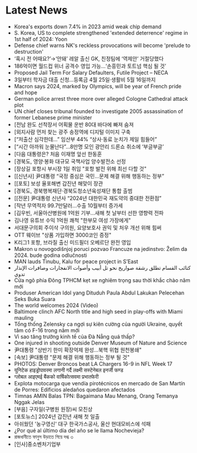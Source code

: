 # Latest News
-  Korea's exports down 7.4% in 2023 amid weak chip demand
-  S. Korea, US to complete strengthened 'extended deterrence' regime in 1st half of 2024: Yoon
-  Defense chief warns NK's reckless provocations will become 'prelude to destruction'
-  ‘혹시 전 어때요?’→‘안돼’ 레알 출신 GK, 친정팀에 ‘역제안’ 거절당했다
-  186억이면 월드컵 위너 공격수 영입 가능…‘손흥민과 토트넘 핵심 될 것’
-  Proposed Jail Term For Salary Defaulters, Futile Project – NECA
-  3일부터 학자금 대출 신청…등록금 4월 25일·생활비 5월 16일까지
-  Macron says 2024, marked by Olympics, will be year of French pride and hope
-  German police arrest three more over alleged Cologne Cathedral attack plot
-  UN chief closes tribunal founded to investigate 2005 assassination of former Lebanese prime minister
-  [전남 완도 선착장서 어획물 운반 80대 바다에 빠져 숨져
-  [외지사람 먼저 찾는 광주 송정역에 디지털 이미지 구축
-  [“저출산 심각한데…” 임산부 44% “상사·동료 눈치가 제일 힘들어”
-  [“시간 아까워 눈물난다”…8만명 모인 광안리 드론쇼 취소에 ‘부글부글’
-  [다음 대통령은? 처음 이재명 앞선 한동훈
-  [경북도, 영양·봉화 대규모 국책사업 양수발전소 선정
-  [장상길 포항시 부시장 1일 취임 "포항 발전 위해 최선 다할 것"
-  [[신년사] 尹대통령 “국정 중심은 국민…문제 해결 위해 행동하는 정부”
-  [[포토] 보성 율포해변 갑진년 해맞이 장관
-  [경북도, 경북행복재단·경북도청소년육성재단 통합 출범
-  [[전문] 尹대통령 신년사 “2024년 대한민국 재도약의 중대한 전환점”
-  [작년 무역적자 99.7만달러…수출 10월부터 증가세
-  [김우빈, 서울아산병원에 1억원 기부…새해 첫 날부터 선한 영향력 전파
-  김나영 유튜브 수익 1억원 쾌척 "한부모 여성 가장에게"
-  서대문구의회 주이삭 구의원, 요양보호사 권익 및 처우 개선 위해 힘써
-  OTT 웨이브 "상품 가입하면 3000코인 증정"
-  K리그1 포항, 브라질 출신 미드필더 오베르단 완전 영입
-  Makron u novogodišnjoj poruci pozvao Francuze na jedinstvo: Želim da 2024. bude godina odlučnosti
-  MAN lauds Tinubu, Kalu for peace project in S’East
-  كتائب القسام تطلق رشقة صواريخ نحو تل أبيب وأصوات الانفجارات وصافرات الإنذار تدوي
-  Cửa ngõ phía Đông TPHCM kẹt xe nghiêm trọng sau thời khắc chào năm mới
-  Produser American Idol yang Dituduh Paula Abdul Lakukan Pelecehan Seks Buka Suara
-  The world welcomes 2024 (Video)
-  Baltimore clinch AFC North title and high seed in play-offs with Miami mauling
-  Tổng thống Zelensky ca ngợi sự kiên cường của người Ukraine, quyết tâm có F-16 trong năm mới
-  Vì sao tăng trưởng kinh tế của Đà Nẵng quá thấp?
-  One injured in shooting outside Denver Museum of Nature and Science
-  尹대통령 "상반기 한미 확장억제 완성…북핵 위협 원천봉쇄"
-  [속보] 尹대통령 "문제 해결 위해 행동하는 정부 될 것"
-  PHOTOS: Denver Broncos beat LA Chargers 16-9 in NFL Week 17
-  युनिटेक हाइड्रोपावरमा लगानी गर्दै लक्ष्मी सस्टेनेबल इनर्जी फण्ड
-  ग्लोबल आइएमई बैंकको वार्षिकोत्सवमा प्रभातफेरी
-  Explota motocarga que vendía pirotécnicos en mercado de San Martín de Porres: Edificios aledaños quedaron afectados
-  Timnas AMIN Balas TPN: Bagaimana Mau Menang, Orang Temanya Nggak Jelas
-  [부음] 구자일(구병원 원장)씨 모친상
-  [포토뉴스] 2024년 갑진년 새해 첫 일출
-  아쉬웠던 '농구영신' 대구 한국가스공사, 울산 현대모비스에 석패
-  ¿Por qué al último día del año se le llama Nochevieja?
-  রাজধানীতে ফানুস উড়াতে গিয়ে দগ্ধ ৩
-  [인사]중소벤처기업부
